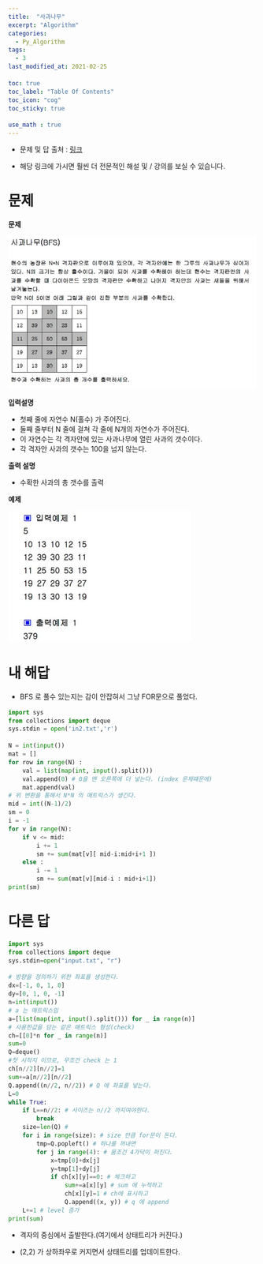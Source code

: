 ```yaml
---
title:  "사과나무"
excerpt: "Algorithm"
categories:
  - Py_Algorithm
tags:
  - 3
last_modified_at: 2021-02-25

toc: true
toc_label: "Table Of Contents"
toc_icon: "cog"
toc_sticky: true

use_math : true
---
```


- 문제 및 답 출처 : [링크](https://www.inflearn.com/course/%ED%8C%8C%EC%9D%B4%EC%8D%AC-%EC%95%8C%EA%B3%A0%EB%A6%AC%EC%A6%98-%EB%AC%B8%EC%A0%9C%ED%92%80%EC%9D%B4-%EC%BD%94%EB%94%A9%ED%85%8C%EC%8A%A4%ED%8A%B8/dashboard)

- 해당 링크에 가시면 훨씬 더 전문적인 해설 및 / 강의를 보실 수 있습니다. 

# 문제

**문제**  

![png](/assets/images/{Algorithm}/31_1.JPG)

**입력설명**

- 첫째 줄에 자연수 N(홀수) 가 주어진다.
- 둘째 줄부터 N 줄에 걸쳐 각 줄에 N개의 자연수가 주어진다.
- 이 자연수는 각 격자안에 있는 사과나무에 열린 사과의 갯수이다.
- 각 격자안 사과의 갯수는 100을 넘지 않는다.

**출력 설명**

- 수확한 사과의 총 갯수를 출력

**예제**

![png](/assets/images/{Algorithm}/31_2.JPG)

# 내 해답

- BFS 로 풀수 있는지는 감이 안잡혀서 그냥 FOR문으로 풀었다.

```python
import sys
from collections import deque
sys.stdin = open('in2.txt','r')

N = int(input())
mat = []
for row in range(N) :
    val = list(map(int, input().split()))
    val.append(0) # 0을 맨 오른쪽에 더 넣는다. (index 문제떄문에)
    mat.append(val)
# 위 변환을 통해서 N*N 의 매트릭스가 생긴다.
mid = int((N-1)/2)
sm = 0
i = -1
for v in range(N):
    if v <= mid:
        i += 1
        sm += sum(mat[v][ mid-i:mid+i+1 ])
    else :
        i -= 1
        sm += sum(mat[v][mid-i : mid+i+1])
print(sm)
```



# 다른 답

```python
import sys
from collections import deque
sys.stdin=open("input.txt", "r")

# 방향을 정의하기 위한 좌표를 생성한다.
dx=[-1, 0, 1, 0]
dy=[0, 1, 0, -1]
n=int(input())
# a 는 매트릭스임
a=[list(map(int, input().split())) for _ in range(n)]
# 사용한값을 담는 같은 매트릭스 형성(check)
ch=[[0]*n for _ in range(n)]
sum=0
Q=deque()
#첫 시작지 이므로, 무조건 check 는 1 
ch[n//2][n//2]=1 
sum+=a[n//2][n//2]
Q.append((n//2, n//2)) # Q 에 좌표를 넣는다.
L=0
while True:
    if L==n//2: # 사이즈는 n//2 까지여야한다.
        break
    size=len(Q) # 
    for i in range(size): # size 만큼 for문이 돈다.
        tmp=Q.popleft() # 하나를 꺼내면
        for j in range(4): # 뭄조건 4가닥이 퍼진다. 
            x=tmp[0]+dx[j]
            y=tmp[1]+dy[j]
            if ch[x][y]==0: # 체크하고
                sum+=a[x][y] # sum 에 누적하고
                ch[x][y]=1 # ch에 표시하고
                Q.append((x, y)) # q 에 append
    L+=1 # level 증가
print(sum)
```

- 격자의 중심에서 출발한다.(여기에서 상태트리가 커진다.)

- (2,2) 가 상하좌우로 커지면서 상태트리를 업데이트한다.

  

